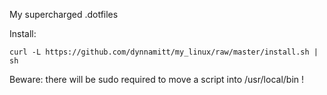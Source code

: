My supercharged .dotfiles

Install:

    curl -L https://github.com/dynnamitt/my_linux/raw/master/install.sh | sh

Beware: there will be sudo required to move a script into /usr/local/bin !

